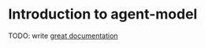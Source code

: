 # Introduction to agent-model

TODO: write [great documentation](http://jacobian.org/writing/what-to-write/)

